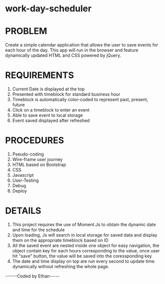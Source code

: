 # work-day-scheduler


<h1>PROBLEM</h1>
  
Create a simple calendar application that allows the user to save events for each hour of the day. This app will run in the browser and feature dynamically updated HTML and CSS powered by jQuery.

<h1>REQUIREMENTS</h1>

1. Current Date is displayed at the top
2. Presented with timeblock for standard business hour
3. Timeblock is automatically color-coded to represent past, present, future
4. Click on a timeblock to enter an event
5. Able to save event to local storage
6. Event saved displayed after refreshed

<h1>PROCEDURES</h1>

1. Pseudo-coding
2. Wire-frame user journey
3. HTML based on Bootstrap
4. CSS
5. Javascript
6. User-Testing
7. Debug
8. Deploy


<h1>DETAILS</h1>

1. This project requires the use of Moment.Js to obtain the dynamic date and time for the schedule
2. Upon loading, Js will search in local storage for saved data and display them on the appropriate timeblock based on ID
3. All the saved event are nested inside one object for easy navigation, the object contain key for each hours corresponding to the value, once user hit "save" button, the value will be saved into the coressponding key
4. The date and time display on top are run every second to update time dynamically without refreshing the whole page.



------Coded by Ethan-----



  


